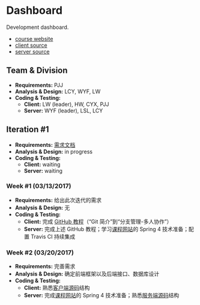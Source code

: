 # Dashboard

Development dashboard.

- [course website][course_website]
- [client source][client_source]
- [server source][server_source]

## Team & Division

- **Requirements:** PJJ
- **Analysis & Design:** LCY, WYF, LW
- **Coding & Testing:**
    - **Client:** LW (leader), HW, CYX, PJJ
    - **Server:** WYF (leader), LSL, LCY

## Iteration #1

- **Requirements:** [需求文档][backlog]
- **Analysis & Design:** in progress
- **Coding & Testing:**
    - **Client:** waiting
    - **Server:** waiting

### Week #1 (03/13/2017)

- **Requirements:** 给出此次迭代的需求
- **Analysis & Design:** 无
- **Coding & Testing:**
    - **Client:** 完成 [GitHub 教程][GitHub_Tutorial]（“Git 简介”到“分支管理-多人协作”）
    - **Server:** 完成上述 GitHub 教程；学习[课程网站][course_website]的 Spring 4 技术准备；配置 Travis CI 持续集成

### Week #2 (03/20/2017)

- **Requirements:** 完善需求
- **Analysis & Design:** 确定前端框架以及后端接口、数据库设计
- **Coding & Testing:**
    - **Client:** 熟悉[客户端源码][client_source]结构
    - **Server:** 完成[课程网站][course_website]的 Spring 4 技术准备；熟悉[服务端源码][server_source]结构


[course_website]:  http://ss.sysu.edu.cn/~pml/se305/x_Team_ticket.html
[client_source]:   https://github.com/AwesomeTickets/Tickets-Client
[server_source]:   https://github.com/AwesomeTickets/Tickets-Server
[backlog]:         ./doc/backlog.md
[GitHub_Tutorial]: http://www.liaoxuefeng.com/wiki/0013739516305929606dd18361248578c67b8067c8c017b000